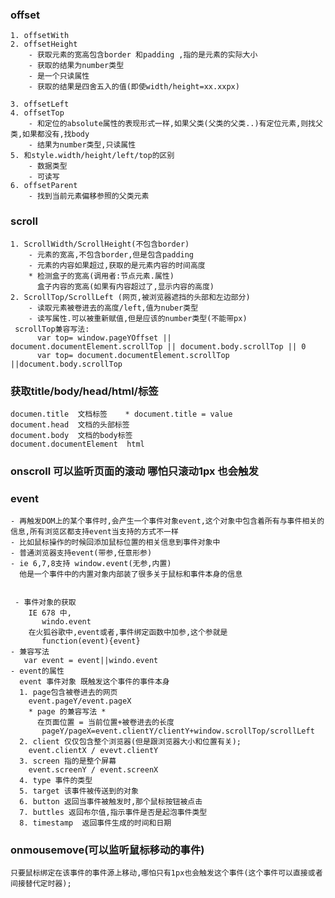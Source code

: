 ### offset
    1. offsetWith 
    2. offsetHeight
        - 获取元素的宽高包含border 和padding ,指的是元素的实际大小
        - 获取的结果为number类型
        - 是一个只读属性
        - 获取的结果是四舍五入的值(即使width/height=xx.xxpx)

    3. offsetLeft
    4. offsetTop
        - 和定位的absolute属性的表现形式一样,如果父类(父类的父类..)有定位元素,则找父类,如果都没有,找body
        - 结果为number类型,只读属性
    5. 和style.width/height/left/top的区别
        - 数据类型
        - 可读写
    6. offsetParent
        - 找到当前元素偏移参照的父类元素
### scroll
    1. ScrollWidth/ScrollHeight(不包含border)
        - 元素的宽高,不包含border,但是包含padding
        - 元素的内容如果超过,获取的是元素内容的时间高度
        * 检测盒子的宽高(调用者:节点元素.属性)
          盒子内容的宽高(如果有内容超过了,显示内容的高度)
    2. ScrollTop/ScrollLeft (网页,被浏览器遮挡的头部和左边部分)
        - 读取元素被卷进去的高度/left,值为nuber类型
        - 读写属性.可以被重新赋值,但是应该的number类型(不能带px)
     scrollTop兼容写法:
          var top= window.pageYOffset || document.documentElement.scrollTop || document.body.scrollTop || 0
          var top= document.documentElement.scrollTop ||document.body.scrollTop

### 获取title/body/head/html/标签
    documen.title  文档标签    * document.title = value
    document.head  文档的头部标签
    document.body  文档的body标签
    document.documentElement  html

### onscroll 可以监听页面的滚动 哪怕只滚动1px 也会触发

### event
    - 再触发DOM上的某个事件时,会产生一个事件对象event,这个对象中包含着所有与事件相关的信息,所有浏览区都支持event当支持的方式不一样
    - 比如鼠标操作的时候回添加鼠标位置的相关信息到事件对象中
    - 普通浏览器支持event(带参,任意形参)
    - ie 6,7,8支持 window.event(无参,内置)
      他是一个事件中的内置对象内部装了很多关于鼠标和事件本身的信息
     

     - 事件对象的获取
        IE 678 中,
           windo.event
        在火狐谷歌中,event或者,事件绑定函数中加参,这个参就是
           function(event){event}
    - 兼容写法
       var event = event||windo.event
    - event的属性
      event 事件对象 既触发这个事件的事件本身
      1. page包含被卷进去的网页
        event.pageY/event.pageX
        * page 的兼容写法 *
          在页面位置 = 当前位置+被卷进去的长度
           pageY/pageX=event.clientY/clientY+window.scrollTop/scrollLeft
      2. client 仅仅包含整个浏览器(但是跟浏览器大小和位置有关);
        event.clientX / evevt.clientY
      3. screen 指的是整个屏幕
        event.screenY / event.screenX
      4. type 事件的类型
      5. target 该事件被传送到的对象
      6. button 返回当事件被触发时,那个鼠标按钮被点击
      7. buttles 返回布尔值,指示事件是否是起泡事件类型
      8. timestamp  返回事件生成的时间和日期

### onmousemove(可以监听鼠标移动的事件)
    只要鼠标绑定在该事件的事件源上移动,哪怕只有1px也会触发这个事件(这个事件可以直接或者间接替代定时器);
    




